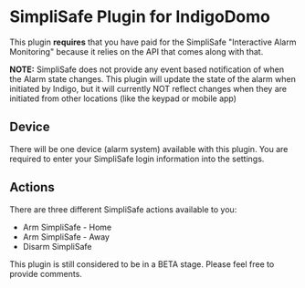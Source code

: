 # SimpliSafe Plugin for IndigoDomo
This plugin **requires** that you have paid for the SimpliSafe "Interactive Alarm Monitoring" because it relies on the API that comes along with that.

**NOTE:** SimpliSafe does not provide any event based notification of when the Alarm state changes.  This plugin will update the state of the alarm when initiated by Indigo, but it will currently NOT reflect changes when they are initiated from other locations (like the keypad or mobile app)

## Device
There will be one device (alarm system) available with this plugin.  You are required to enter your SimpliSafe login information into the settings.

## Actions
There are three different SimpliSafe actions available to you:
* Arm SimpliSafe - Home
* Arm SimpliSafe - Away
* Disarm SimpliSafe

This plugin is still considered to be in a BETA stage.  Please feel free to provide comments.

